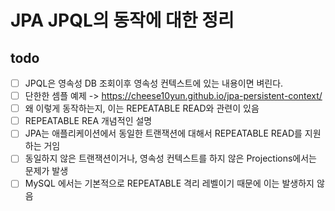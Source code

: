# JPA JPQL의 동작에 대한 정리


## todo
* [ ] JPQL은 영속성 DB 조회이후 영속성 컨텍스트에 있는 내용이면 벼린다.
* [ ] 단한한 셈플 예제 -> https://cheese10yun.github.io/jpa-persistent-context/
* [ ] 왜 이렇게 동작하는지, 이는 REPEATABLE READ와 관련이 있음
* [ ] REPEATABLE REA 개념적인 설명
* [ ] JPA는 애플리케이션에서 동일한 트랜잭션에 대해서 REPEATABLE READ를 지원하는 거임
* [ ] 동일하지 않은 트랜잭션이거나, 영속성 컨텍스트를 하지 않은 Projections에서는 문제가 발생
* [ ] MySQL 에서는 기본적으로 REPEATABLE 격리 레벨이기 때문에 이는 발생하지 않음